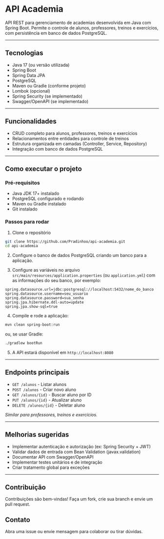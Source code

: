 # API Academia

API REST para gerenciamento de academias desenvolvida em Java com Spring Boot. Permite o controle de alunos, professores, treinos e exercícios, com persistência em banco de dados PostgreSQL.

---

## Tecnologias

- Java 17 (ou versão utilizada)
- Spring Boot
- Spring Data JPA
- PostgreSQL
- Maven ou Gradle (conforme projeto)
- Lombok (opcional)
- Spring Security (se implementado)
- Swagger/OpenAPI (se implementado)

---

## Funcionalidades

- CRUD completo para alunos, professores, treinos e exercícios
- Relacionamentos entre entidades para controle de treinos
- Estrutura organizada em camadas (Controller, Service, Repository)
- Integração com banco de dados PostgreSQL

---

## Como executar o projeto

### Pré-requisitos

- Java JDK 17+ instalado
- PostgreSQL configurado e rodando
- Maven ou Gradle instalado
- Git instalado

### Passos para rodar

1. Clone o repositório

```bash
git clone https://github.com/Pradinhoo/api-academia.git
cd api-academia
```

2. Configure o banco de dados PostgreSQL criando um banco para a aplicação.

3. Configure as variáveis no arquivo `src/main/resources/application.properties` (ou `application.yml`) com as informações do seu banco, por exemplo:

```properties
spring.datasource.url=jdbc:postgresql://localhost:5432/nome_do_banco
spring.datasource.username=seu_usuario
spring.datasource.password=sua_senha
spring.jpa.hibernate.ddl-auto=update
spring.jpa.show-sql=true
```

4. Compile e rode a aplicação:

```bash
mvn clean spring-boot:run
```
ou, se usar Gradle:
```bash
./gradlew bootRun
```

5. A API estará disponível em `http://localhost:8080`

---

## Endpoints principais

- `GET /alunos` - Listar alunos
- `POST /alunos` - Criar novo aluno
- `GET /alunos/{id}` - Buscar aluno por ID
- `PUT /alunos/{id}` - Atualizar aluno
- `DELETE /alunos/{id}` - Deletar aluno

_Similar para professores, treinos e exercícios._

---

## Melhorias sugeridas

- Implementar autenticação e autorização (ex: Spring Security + JWT)
- Validar dados de entrada com Bean Validation (javax.validation)
- Documentar API com Swagger/OpenAPI
- Implementar testes unitários e de integração
- Criar tratamento global para exceções

---

## Contribuição

Contribuições são bem-vindas! Faça um fork, crie sua branch e envie um pull request.

## Contato

Abra uma issue ou envie mensagem para colaborar ou tirar dúvidas.
